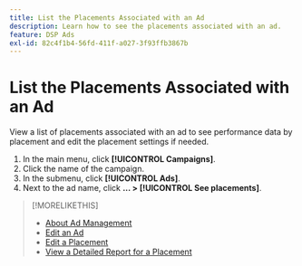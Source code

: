 ```yaml
---
title: List the Placements Associated with an Ad
description: Learn how to see the placements associated with an ad.
feature: DSP Ads
exl-id: 82c4f1b4-56fd-411f-a027-3f93ffb3867b
---
```

# List the Placements Associated with an Ad

View a list of placements associated with an ad to see performance data by placement and edit the placement settings if needed.

1. In the main menu, click **[!UICONTROL Campaigns]**.
1. Click the name of the campaign.
1. In the submenu, click **[!UICONTROL Ads]**.
1. Next to the ad name, click  **... > [!UICONTROL See placements]**.

>[!MORELIKETHIS]
>
>* [About Ad Management](ad-about.md)
>* [Edit an Ad](ad-edit.md)
>* [Edit a Placement](/help/dsp/campaign-management/placements/placement-edit.md)
>* [View a Detailed Report for a Placement](/help/dsp/campaign-management/placements/placement-view-report.md)
